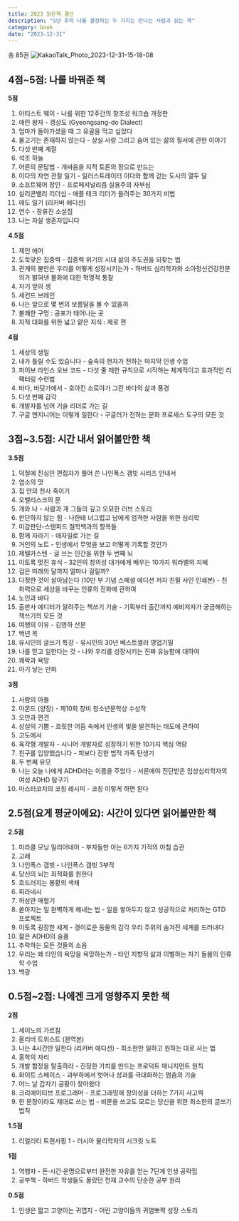 ```yaml
---
title: 2023 읽은책 결산
description: "5년 후의 나를 결정하는 두 가지는 만나는 사람과 읽는 책"
category: book
date: "2023-12-31"
---
```


총 85권
![KakaoTalk_Photo_2023-12-31-15-18-08](https://github.com/milooy/milooy.github.io/assets/3839771/e95884fe-8b19-4ff0-8bc6-e2cdbed60c8f)



## 4점~5점: 나를 바꿔준 책
**5점**
1. 아티스트 웨이 - 나를 위한 12주간의 창조성 워크숍  개정판
2. 애린 왕자 - 갱상도 (Gyeongsang-do Dialect)
3. 엄마가 돌아가셨을 때 그 유골을 먹고 싶었다
4. 물고기는 존재하지 않는다 - 상실  사랑 그리고 숨어 있는 삶의 질서에 관한 이야기
5. 다섯 번째 계절
6. 석조 하늘
7. 어른의 문답법 - 개싸움을 지적 토론의 장으로 만드는
8. 이다의 자연 관찰 일기 - 일러스트레이터 이다와 함께 걷는 도시의 열두 달
9. 소프트웨어 장인 - 프로페셔널리즘  실용주의  자부심
10. 실리콘밸리 리더십 - 애플 테크 리더가 들려주는 30가지 비법
11. 애도 일기 (리커버 에디션)
12. 연수 - 장류진 소설집
13. 나는 자살 생존자입니다

**4.5점**
1. 제인 에어
2. 도둑맞은 집중력 - 집중력 위기의 시대  삶의 주도권을 되찾는 법
3. 관계의 불안은 우리를 어떻게 성장시키는가 - 하버드 심리학자와 소아정신건강전문의가 밝혀낸 불화에 대한 혁명적 통찰
4. 자기 앞의 생
5. 세컨드 브레인
6. 나는 앞으로 몇 번의 보름달을 볼 수 있을까
7. 불쾌한 구멍 : 공포가 태어나는 곳
8. 지적 대화를 위한 넓고 얕은 지식 : 제로 편

**4점**
1. 세상의 생일
2. 내가 틀릴 수도 있습니다 - 숲속의 현자가 전하는 마지막 인생 수업
3. 파이브 라인스 오브 코드 - 다섯 줄 제한 규칙으로 시작하는 체계적이고 효과적인 리팩터링 수련법
4. 바다, 바닷가에서 - 호아킨 소로야가 그린 바다의 삶과 풍경
5. 다섯 번째 감각
6. 개발자를 넘어 기술 리더로 가는 길
7. 구글 엔지니어는 이렇게 일한다 - 구글러가 전하는 문화  프로세스  도구의 모든 것

## 3점~3.5점: 시간 내서 읽어볼만한 책
**3.5점**
1. 덕질에 진심인 편집자가 풀어 쓴  나인폭스 갬빗 시리즈 안내서
2. 염소의 맛
3. 집 안의 천사 죽이기
4. 오벨리스크의 문
5. 개와 나 - 사람과 개  그들의 깊고 오묘한 러브 스토리
6. 판단하지 않는 힘 - 나한테 너그럽고 남에게 엄격한 사람을 위한 심리학
7. 미감판단-스탠퍼드 철학백과의 항목들
8. 함께 자라기 - 애자일로 가는 길
9. 거인의 노트 - 인생에서 무엇을 보고 어떻게 기록할 것인가
10. 제텔카스텐 - 글 쓰는 인간을 위한 두 번째 뇌
11. 이토록 멋진 휴식 - 32인의 창의성 대가에게 배우는 10가지 워라밸의 지혜
12. 검은 미래의 달까지 얼마나 걸릴까?
13. 다정한 것이 살아남는다 (10만 부 기념 스페셜 에디션  저자 친필 사인 인쇄본) - 친화력으로 세상을 바꾸는 인류의 진화에 관하여
14. 노인과 바다
15. 출판사 에디터가 알려주는 책쓰기 기술 - 기획부터 출간까지  예비저자가 궁금해하는 책쓰기의 모든 것
16. 여행의 이유 - 김영하 산문
17. 백년 목
18. 유시민의 글쓰기 특강 - 유시민의 30년 베스트셀러 영업기밀
19. 나를 믿고 일한다는 것 - 나와 우리를 성장시키는 진짜 유능함에 대하여
20. 쾌락과 욕망
21. 아기 낳는 만화

**3점**
1. 사람의 아들
2. 아몬드 (양장) - 제10회 창비 청소년문학상 수상작
3. 오만과 편견
4. 상실의 기쁨 - 흐릿한 어둠 속에서 인생의 빛을 발견하는 태도에 관하여
5. 고도에서
6. 육각형 개발자 - 시니어 개발자로 성장하기 위한 10가지 핵심 역량
7. 친구를 입양했습니다 - 피보다 진한 법적 가족 탄생기
8. 두 번째 유모
9. 나는 오늘 나에게 ADHD라는 이름을 주었다 - 서른에야 진단받은 임상심리학자의 여성 ADHD 탐구기
10. 마스터코치의 코칭 레시피 - 코칭 이렇게 하면 된다

## 2.5점(요게 평균이에요): 시간이 있다면 읽어볼만한 책
**2.5점**
1. 미라클 모닝 밀리어네어 - 부자들만 아는 6가지 기적의 아침 습관
2. 고래
3. 나인폭스 갬빗 - 나인폭스 갬빗 3부작
4. 당신의 뇌는 최적화를 원한다
5. 흐드러지는 봉황의 색채
6. 피라네시
7. 허삼관 매혈기
8. 쏟아지는 일 완벽하게 해내는 법 - 일을 쌓아두지 않고 성공적으로 처리하는 GTD 프로젝트
9. 이토록 굉장한 세계 - 경이로운 동물의 감각  우리 주위의 숨겨진 세계를 드러내다
10. 젊은 ADHD의 슬픔
11. 추락하는 모든 것들의 소음
12. 우리는 왜 타인의 욕망을 욕망하는가 - 타인 지향적 삶과 이별하는 자기 돌봄의 인류학 수업
13. 백광

## 0.5점~2점: 나에겐 크게 영향주지 못한 책
**2점**
1. 세이노의 가르침
2. 올리버 트위스트 (완역본)
3. 나는 4시간만 일한다 (리커버 에디션) - 최소한만 일하고 원하는 대로 사는 법
4. 홍학의 자리
5. 개발 함정을 탈출하라 - 진정한 가치를 만드는 프로덕트 매니지먼트 원칙
6. 화이트 스페이스 - 과부하에서 벗어나 성과를 극대화하는 멈춤의 기술
7. 어느 날 갑자기 공황이 찾아왔다
8. 크리에이티브 프로그래머 - 프로그래밍에 창의성을 더하는 7가지 사고력
9. 한 문장이라도 제대로 쓰는 법 - 비문을 쓰고도 모르는 당신을 위한 최소한의 글쓰기 법칙

**1.5점**
1. 리얼리티 트랜서핑 1 - 러시아 물리학자의 시크릿 노트

**1점**
1. 역행자 - 돈·시간·운명으로부터 완전한 자유를 얻는 7단계 인생 공략집
2. 공부책 - 하버드 학생들도 몰랐던 천재 교수의 단순한 공부 원리

**0.5점**
1. 인생은 짧고 고양이는 귀엽지 - 어린 고양이들의 귀염뽀짝 성장 스토리

